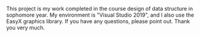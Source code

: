 This project is my work completed in the course design of data structure in sophomore year.
My environment is "Visual Studio 2019", and I also use the EasyX graphics library.
If you have any questions, please point out. Thank you very much.

